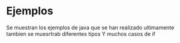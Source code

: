 # Ejemplos
Se muestran los ejemplos de java que se han realizado ultimamente
tambien se muesrtrab diferentes tipos
Y muchos casos de if
